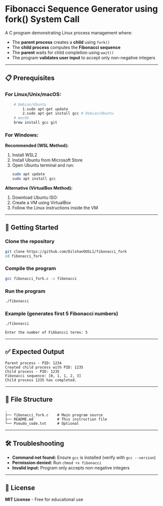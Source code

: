 # Fibonacci Sequence Generator using fork() System Call

A C program demonstrating Linux process management where:

- The **parent process** creates a **child** using `fork()`
- The **child process** computes the **Fibonacci sequence**
- The **parent** waits for child completion using `wait()`
- The program **validates user input** to accept only non-negative integers

---

## 📋 Prerequisites

### For Linux/Unix/macOS:
```bash
	# Debian/Ubuntu
		1.sudo apt-get update 
		2.sudo apt-get install gcc # Debian/Ubuntu
	# macOS
	brew install gcc git                                 
```

### For Windows:
**Recommended (WSL Method):**

1. Install WSL2
2. Install Ubuntu from Microsoft Store  
3. Open Ubuntu terminal and run:
   ```bash
   sudo apt update 
   sudo apt install gcc
   ```

**Alternative (VirtualBox Method):**

1. Download Ubuntu ISO: 
2. Create a VM using VirtualBox  
3. Follow the Linux instructions inside the VM  

---

## 🚀 Getting Started

### Clone the repository
```bash
git clone https://github.com/DilshanOUSL1/fibonacci_fork
cd fibonacci_fork
```

### Compile the program
```bash
gcc fibonacci_fork.c -o fibonacci
```

### Run the program
```bash
./fibonacci
```

### Example (generates first 5 Fibonacci numbers)
```bash
./fibonacci
```
```text
Enter the number of Fibbancci terms: 5
```
---

## ✅ Expected Output

```text
Parent process - PID: 1234
Created child process with PID: 1235
Child process - PID: 1235
Fibonacci sequence: [0, 1, 1, 2, 3]
Child process 1235 has completed.
```

---

## 📁 File Structure

```text
.
├── fibonacci_fork.c    # Main program source
├── README.md           # This instruction file
└── Pseudo_code.txt     # Optional
```

---

## 🛠 Troubleshooting

- **Command not found:** Ensure `gcc` is installed (verify with `gcc --version`)
- **Permission denied:** Run `chmod +x fibonacci`
- **Invalid input:** Program only accepts non-negative integers

---

## 📄 License

**MIT License** - Free for educational use
